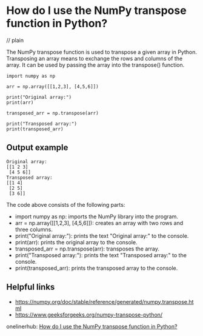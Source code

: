 # How do I use the NumPy transpose function in Python?
// plain

The NumPy transpose function is used to transpose a given array in Python. Transposing an array means to exchange the rows and columns of the array. It can be used by passing the array into the transpose() function.

```
import numpy as np

arr = np.array([[1,2,3], [4,5,6]])

print("Original array:")
print(arr)

transposed_arr = np.transpose(arr)

print("Transposed array:")
print(transposed_arr)
```

## Output example

```
Original array:
[[1 2 3]
 [4 5 6]]
Transposed array:
[[1 4]
 [2 5]
 [3 6]]
```

The code above consists of the following parts:
- import numpy as np: imports the NumPy library into the program.
- arr = np.array([[1,2,3], [4,5,6]]): creates an array with two rows and three columns.
- print("Original array:"): prints the text "Original array:" to the console.
- print(arr): prints the original array to the console.
- transposed_arr = np.transpose(arr): transposes the array.
- print("Transposed array:"): prints the text "Transposed array:" to the console.
- print(transposed_arr): prints the transposed array to the console.

## Helpful links
- https://numpy.org/doc/stable/reference/generated/numpy.transpose.html
- https://www.geeksforgeeks.org/numpy-transpose-python/

onelinerhub: [How do I use the NumPy transpose function in Python?](https://onelinerhub.com/python-scipy/how-do-i-use-the-numpy-transpose-function-in-python)